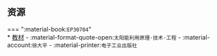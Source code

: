 ## 资源  
=== ":material-book:`EP30704`"  
    * [教材](https://api.mir6.com/api/lanzou?url=https://cqu-openlib.lanzout.com/i7Jmz2ebjuqd&down=true) - :material-format-quote-open:`太阳能利用原理·技术·工程` - :material-account:`徐大平` - :material-printer:`电子工业出版社`  
